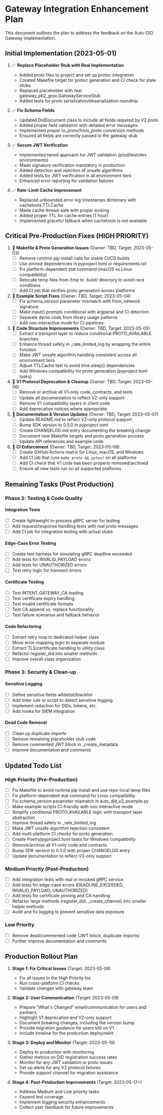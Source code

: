 # Gateway Integration Enhancement Plan

This document outlines the plan to address the feedback on the Auto-DID Gateway implementation.

## Initial Implementation (2023-05-01)

1. ✅ **Replace Placeholder Stub with Real Implementation**
   - Added proto files to project and set up protoc integration
   - Created Makefile target for protoc generation and CI check for stale stubs
   - Replaced placeholder with real gateway_pb2_grpc.GatewayServiceStub
   - Added tests for proto serialization/deserialization roundtrip

2. ✅ **Fix Schema Fields**
   - Updated DidDocument class to include all fields required by V2 proto
   - Added proper field validation with detailed error messages
   - Implemented proper to_proto/from_proto conversion methods
   - Ensured all fields are correctly passed to the gateway stub

3. ✅ **Secure JWT Verification**
   - Implemented tiered approach for JWT validation (prod/test/dev environments)
   - Made signature verification mandatory in production
   - Added detection and rejection of unsafe algorithms
   - Added tests for JWT verification in all environment tiers
   - Enhanced error reporting for validation failures

4. ✅ **Rate-Limit Cache Improvement**
   - Replaced unbounded error log timestamps dictionary with cachetools.TTLCache
   - Made cache thread-safe with proper locking
   - Added proper TTL for cache entries (1 hour)
   - Implemented graceful fallback when cachetools is not available

## Critical Pre-Production Fixes (HIGH PRIORITY)

1. 🔴 **Makefile & Proto Generation Issues** (Owner: TBD, Target: 2023-05-03)
   - [ ] Remove runtime pip install calls for stable CI/CD builds
   - [ ] Use pinned dependencies in pyproject.toml or requirements.txt
   - [ ] Fix platform-dependent stat command (macOS vs Linux compatibility)
   - [ ] Relocate temp files from /tmp to .build/ directory to avoid race conditions
   - [ ] Add CI job that verifies proto generation across platforms

2. 🔴 **Example Script Fixes** (Owner: TBD, Target: 2023-05-04)
   - [ ] Fix schema_version parameter mismatch with from_network signature
   - [ ] Make input() prompts conditional with argparse and CI detection
   - [ ] Separate demo code from library usage patterns
   - [ ] Add non-interactive mode for CI pipelines

3. 🔴 **Code Structure Improvements** (Owner: TBD, Target: 2023-05-05)
   - [ ] Extract a transport layer to reduce conditional PROTO_AVAILABLE branches
   - [ ] Enhance thread safety in _rate_limited_log by wrapping the entire function
   - [ ] Make JWT unsafe algorithm handling consistent across all environment tiers
   - [ ] Adjust TTLCache test to avoid time.sleep() dependencies
   - [ ] Add Windows compatibility for proto generation (pyproject.toml tasks)

4. 🔴 **V1 Protocol Deprecation & Cleanup** (Owner: TBD, Target: 2023-05-06)
   - [ ] Remove or archive all V1-only code, contracts, and tests
   - [ ] Update all documentation to reflect V2-only support
   - [ ] Remove V1 compatibility layers in client code
   - [ ] Add deprecation notices where appropriate

5. 🔴 **Documentation & Version Updates** (Owner: TBD, Target: 2023-05-07)
   - [ ] Update README.md to reflect V2-only protocol support
   - [ ] Bump SDK version to 0.5.0 in pyproject.toml
   - [ ] Create CHANGELOG.md entry documenting the breaking change
   - [ ] Document new Makefile targets and proto generation process
   - [ ] Update API references and example code

6. 🔴 **CI Enforcement** (Owner: TBD, Target: 2023-05-08)
   - [ ] Create GitHub Actions matrix for Linux, macOS, and Windows
   - [ ] Add CI job that runs `make proto && pytest` on all platforms
   - [ ] Add CI check that V1 code has been properly removed/archived
   - [ ] Ensure all new tests run on all supported platforms

## Remaining Tasks (Post Production)

### Phase 2: Testing & Code Quality

#### Integration Tests
- [ ] Create lightweight in-process gRPC server for testing
- [ ] Add request/response handling tests with real proto messages
- [ ] Add CI job for integration testing with actual stubs

#### Edge-Case Error Testing
- [ ] Create test harness for simulating gRPC deadline exceeded
- [ ] Add tests for INVALID_PAYLOAD errors
- [ ] Add tests for UNAUTHORIZED errors
- [ ] Test retry logic for transient errors

#### Certificate Testing
- [ ] Test INTENT_GATEWAY_CA loading
- [ ] Test certificate expiry handling
- [ ] Test invalid certificate formats
- [ ] Test CA append vs. replace functionality
- [ ] Test failure scenarios and fallback behavior

#### Code Refactoring
- [ ] Extract retry loop to dedicated helper class
- [ ] Move error-mapping logic to separate module
- [ ] Extract TLS/certificate handling to utility class
- [ ] Refactor register_did into smaller methods
- [ ] Improve overall class organization

### Phase 3: Security & Clean-up

#### Sensitive Logging
- [ ] Define sensitive fields whitelist/blacklist
- [ ] Add linter rule or script to detect sensitive logging
- [ ] Implement redaction for DIDs, tokens, etc.
- [ ] Add hooks for SIEM integration

#### Dead Code Removal
- [ ] Clean up duplicate imports
- [ ] Remove remaining placeholder stub code
- [ ] Remove commented JWT block in _create_metadata
- [ ] Improve documentation and comments

## Updated Todo List

### High Priority (Pre-Production)
- [ ] Fix Makefile to avoid runtime pip install and use repo-local temp files
- [ ] Fix platform-dependent stat command for Linux compatibility
- [ ] Fix schema_version parameter mismatch in auto_did_v2_example.py
- [ ] Make example scripts CI-friendly with non-interactive mode
- [ ] Simplify conditional PROTO_AVAILABLE logic with transport layer abstraction
- [ ] Improve thread safety in _rate_limited_log
- [ ] Make JWT unsafe algorithm rejection consistent
- [ ] Add multi-platform CI checks for proto generation
- [ ] Create Poetry/pyproject.toml tasks for Windows compatibility
- [ ] Remove/archive all V1-only code and contracts
- [ ] Bump SDK version to 0.5.0 with proper CHANGELOG entry
- [ ] Update documentation to reflect V2-only support

### Medium Priority (Post-Production)
- [ ] Add integration tests with real or mocked gRPC service
- [ ] Add tests for edge-case errors (DEADLINE_EXCEEDED, INVALID_PAYLOAD, UNAUTHORIZED)
- [ ] Add tests for certificate pinning and CA handling
- [ ] Refactor large methods (register_did, _create_channel) into smaller helper methods
- [ ] Audit and fix logging to prevent sensitive data exposure

### Low Priority
- [ ] Remove dead/commented code (JWT block, duplicate imports)
- [ ] Further improve documentation and comments

## Production Rollout Plan

1. **Stage 1: Fix Critical Issues** (Target: 2023-05-08)
   - Fix all issues in the High Priority list
   - Run cross-platform CI checks
   - Validate changes with gateway team

2. **Stage 2: User Communication** (Target: 2023-05-09)
   - Prepare "What's Changed" email/communication for users and partners
   - Highlight V1 deprecation and V2-only support
   - Document breaking changes, including the version bump
   - Provide migration guidance for users still on V1
   - Include timeline for the production deployment

3. **Stage 3: Deploy and Monitor** (Target: 2023-05-10)
   - Deploy to production with monitoring
   - Gather metrics on DID registration success rates
   - Monitor for any JWT validation or proto issues
   - Set up alerts for any V2 protocol failures
   - Provide support channel for migration assistance

4. **Stage 4: Post-Production Improvements** (Target: 2023-05-17+)
   - Address Medium and Low priority tasks
   - Expand test coverage
   - Implement logging security enhancements
   - Collect user feedback for future improvements